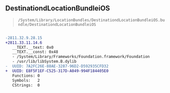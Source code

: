 ## DestinationdLocationBundleiOS

> `/System/Library/LocationBundles/DestinationdLocationBundleiOS.bundle/DestinationdLocationBundleiOS`

```diff

-2811.32.9.28.15
+2811.33.11.14.6
   __TEXT.__text: 0x0
   __TEXT.__const: 0x48
   - /System/Library/Frameworks/Foundation.framework/Foundation
   - /usr/lib/libSystem.B.dylib
-  UUID: 7A2FC26E-88AE-3287-96D2-D592935CFD32
+  UUID: E8F5F1EF-C525-317D-A049-994F184405E0
   Functions: 0
   Symbols:   2
   CStrings:  0

```
